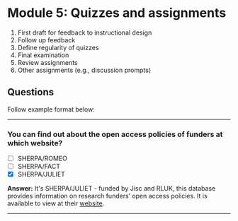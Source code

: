# Module 5: Quizzes and assignments

1. First draft for feedback to instructional design
2. Follow up feedback
3. Define regularity of quizzes
4. Final examination
5. Review assignments  
6. Other assignments (e.g., discussion prompts)

## Questions





Follow example format below:

---

### You can find out about the open access policies of funders at which website?

- [ ] SHERPA/ROMEO
- [ ] SHERPA/FACT
- [X] SHERPA/JULIET

**Answer:** It's SHERPA/JULIET - funded by Jisc and RLUK, this database provides information on research funders’ open access policies. It is available to view at their [website](http://www.sherpa.ac.uk/juliet/).

---
